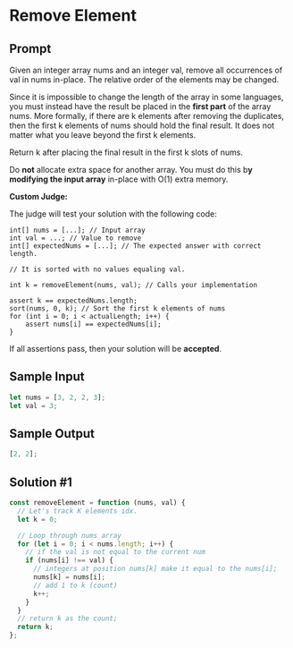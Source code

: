 # Remove Element

## Prompt

Given an integer array nums and an integer val, remove all occurrences of val in nums in-place. The relative order of the elements may be changed.

Since it is impossible to change the length of the array in some languages, you must instead have the result be placed in the **first part** of the array nums. More formally, if there are k elements after removing the duplicates, then the first k elements of nums should hold the final result. It does not matter what you leave beyond the first k elements.

Return k after placing the final result in the first k slots of nums.

Do **not** allocate extra space for another array. You must do this b**y modifying the input array** in-place with O(1) extra memory.

**Custom Judge:**

The judge will test your solution with the following code:

```
int[] nums = [...]; // Input array
int val = ...; // Value to remove
int[] expectedNums = [...]; // The expected answer with correct length.

// It is sorted with no values equaling val.

int k = removeElement(nums, val); // Calls your implementation

assert k == expectedNums.length;
sort(nums, 0, k); // Sort the first k elements of nums
for (int i = 0; i < actualLength; i++) {
    assert nums[i] == expectedNums[i];
}
```

If all assertions pass, then your solution will be **accepted**.

## Sample Input

```js
let nums = [3, 2, 2, 3];
let val = 3;
```

## Sample Output

```js
[2, 2];
```

## Solution #1

```js
const removeElement = function (nums, val) {
  // Let's track K elements idx.
  let k = 0;

  // Loop through nums array
  for (let i = 0; i < nums.length; i++) {
    // if the val is not equal to the current num
    if (nums[i] !== val) {
      // integers at position nums[k] make it equal to the nums[i];
      nums[k] = nums[i];
      // add 1 to k (count)
      k++;
    }
  }
  // return k as the count;
  return k;
};
```
